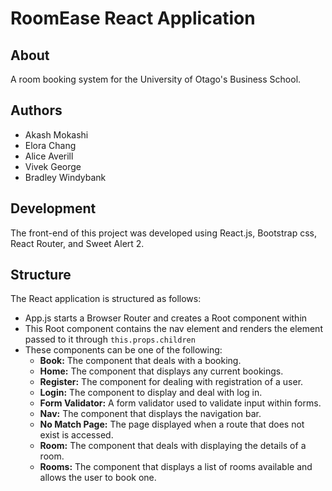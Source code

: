 # RoomEase React Application

## About

A room booking system for the University of Otago's Business School.

## Authors
- Akash Mokashi
- Elora Chang
- Alice Averill
- Vivek George
- Bradley Windybank

## Development

The front-end of this project was developed using React.js, Bootstrap css,
React Router, and Sweet Alert 2. 

## Structure

The React application is structured as follows:

- App.js starts a Browser Router and creates a Root component within
- This Root component contains the nav element and renders the element passed to it through `this.props.children`
- These components can be one of the following:
    - **Book:** The component that deals with a booking.
    - **Home:** The component that displays any current bookings.
    - **Register:** The component for dealing with registration of a user.
    - **Login:** The component to display and deal with log in.
    - **Form Validator:** A form validator used to validate input within forms.
    - **Nav:** The component that displays the navigation bar.
    - **No Match Page:** The page displayed when a route that does not exist is accessed.
    - **Room:** The component that deals with displaying the details of a room.
    - **Rooms:** The component that displays a list of rooms available and allows the user to book one.


